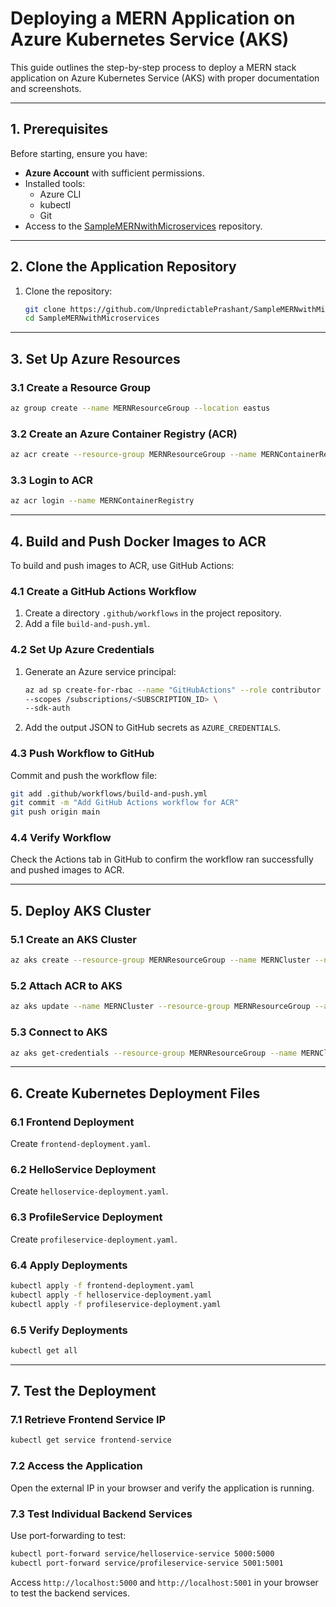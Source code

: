 # Deploying a MERN Application on Azure Kubernetes Service (AKS)

This guide outlines the step-by-step process to deploy a MERN stack application on Azure Kubernetes Service (AKS) with proper documentation and screenshots.

---

## **1. Prerequisites**

Before starting, ensure you have:

- **Azure Account** with sufficient permissions.
- Installed tools:
  - Azure CLI
  - kubectl
  - Git
- Access to the [SampleMERNwithMicroservices](https://github.com/UnpredictablePrashant/SampleMERNwithMicroservices) repository.

---

## **2. Clone the Application Repository**

1. Clone the repository:
   ```bash
   git clone https://github.com/UnpredictablePrashant/SampleMERNwithMicroservices
   cd SampleMERNwithMicroservices
   ```

---

## **3. Set Up Azure Resources**

### **3.1 Create a Resource Group**
```bash
az group create --name MERNResourceGroup --location eastus
```

### **3.2 Create an Azure Container Registry (ACR)**
```bash
az acr create --resource-group MERNResourceGroup --name MERNContainerRegistry --sku Basic
```

### **3.3 Login to ACR**
```bash
az acr login --name MERNContainerRegistry
```

---

## **4. Build and Push Docker Images to ACR**

To build and push images to ACR, use GitHub Actions:

### **4.1 Create a GitHub Actions Workflow**

1. Create a directory `.github/workflows` in the project repository.
2. Add a file `build-and-push.yml`.

### **4.2 Set Up Azure Credentials**

1. Generate an Azure service principal:
   ```bash
   az ad sp create-for-rbac --name "GitHubActions" --role contributor \
   --scopes /subscriptions/<SUBSCRIPTION_ID> \
   --sdk-auth
   ```
2. Add the output JSON to GitHub secrets as `AZURE_CREDENTIALS`.

### **4.3 Push Workflow to GitHub**

Commit and push the workflow file:
```bash
git add .github/workflows/build-and-push.yml
git commit -m "Add GitHub Actions workflow for ACR"
git push origin main
```

### **4.4 Verify Workflow**

Check the Actions tab in GitHub to confirm the workflow ran successfully and pushed images to ACR.

---

## **5. Deploy AKS Cluster**

### **5.1 Create an AKS Cluster**
```bash
az aks create --resource-group MERNResourceGroup --name MERNCluster --node-count 2 --generate-ssh-keys
```

### **5.2 Attach ACR to AKS**
```bash
az aks update --name MERNCluster --resource-group MERNResourceGroup --attach-acr MERNContainerRegistry
```

### **5.3 Connect to AKS**
```bash
az aks get-credentials --resource-group MERNResourceGroup --name MERNCluster
```

---

## **6. Create Kubernetes Deployment Files**

### **6.1 Frontend Deployment**
Create `frontend-deployment.yaml`.

### **6.2 HelloService Deployment**
Create `helloservice-deployment.yaml`.

### **6.3 ProfileService Deployment**
Create `profileservice-deployment.yaml`.

### **6.4 Apply Deployments**
```bash
kubectl apply -f frontend-deployment.yaml
kubectl apply -f helloservice-deployment.yaml
kubectl apply -f profileservice-deployment.yaml
```

### **6.5 Verify Deployments**
```bash
kubectl get all
```

---

## **7. Test the Deployment**

### **7.1 Retrieve Frontend Service IP**
```bash
kubectl get service frontend-service
```

### **7.2 Access the Application**
Open the external IP in your browser and verify the application is running.

### **7.3 Test Individual Backend Services**
Use port-forwarding to test:
```bash
kubectl port-forward service/helloservice-service 5000:5000
kubectl port-forward service/profileservice-service 5001:5001
```

Access `http://localhost:5000` and `http://localhost:5001` in your browser to test the backend services.

